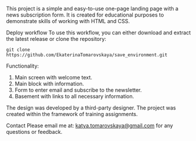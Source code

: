 <a name="твоё_название"></a> 

This project is a simple and easy-to-use one-page landing page with a news subscription form. It is created for educational purposes to demonstrate skills of working with HTML and CSS.

Deploy workflow To use this workflow, you can either download and extract the latest release or clone the repository:

`git clone https://github.com/EkaterinaTomarovskaya/save_environment.git`

Functionality: 
1. Main screen with welcome text. 
2. Main block with information. 
3. Form to enter email and subscribe to the newsletter. 
4. Basement with links to all necessary information.

The design was developed by a third-party designer. The project was created within the framework of training assignments.

Contact Please email me at: katya.tomarovskaya@gmail.com for any questions or feedback.
